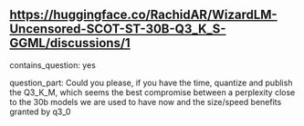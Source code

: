 ## https://huggingface.co/RachidAR/WizardLM-Uncensored-SCOT-ST-30B-Q3_K_S-GGML/discussions/1

contains_question: yes

question_part: Could you please, if you have the time, quantize and publish the Q3_K_M, which seems the best compromise between a perplexity close to the 30b models we are used to have now and the size/speed benefits granted by q3_0 